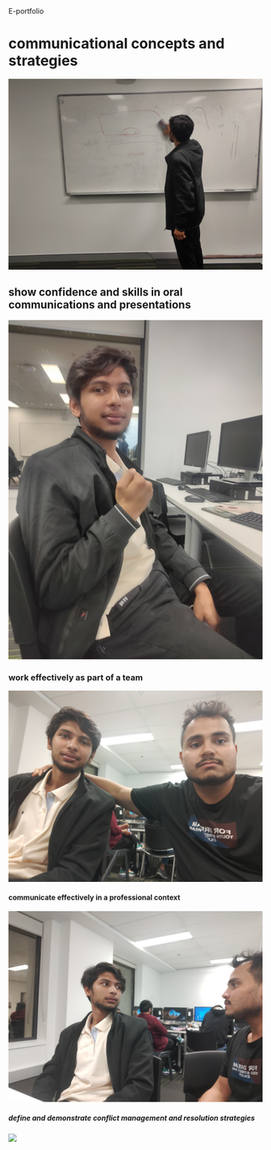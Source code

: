 <html>
   <head>
     E-portfolio
  </head>
  <body>
   <h1>communicational concepts and strategies</h1>
    <img src="https://github.com/mdabdullah121/eportfolio1/blob/main/commu.jpg">
   <h2>show confidence and skills in oral communications and presentations</h2>
     <img src="https://github.com/mdabdullah121/eportfolio1/blob/main/confidence.jpg">
   <h3>work effectively as part of a team</h3>
     <img src="https://github.com/mdabdullah121/eportfolio1/blob/main/team.jpg">
   <h4>communicate effectively in a professional context</h4>
     <img src="https://github.com/mdabdullah121/eportfolio1/blob/main/context.jpg">
   <h5>define and demonstrate conflict management and resolution strategies</h5>
     <img src="link">
   </body>
   </html>
